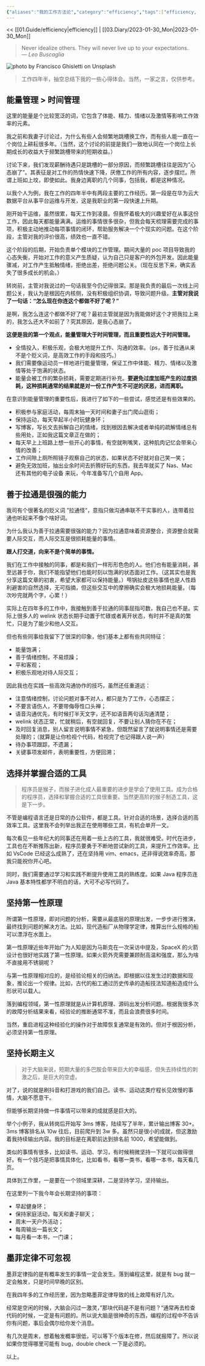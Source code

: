 ```yaml
---
{"aliases":"我的工作方法论","category":"efficiency","tags":["efficiency, 工作, 方法论"],"status":"publish","link":"NA","date created":"2023-01-30 Mon 23:29:42","date modified":"2023-03-02 Thu 07:42:09","dg-publish":true,"permalink":"/02.Blog/efficiency/我的工作方法论/","dgPassFrontmatter":true}
---
```



<< [[01.Guide/efficiency\|efficiency]] | [[03.Diary/2023-01-30_Mon\|2023-01-30_Mon]]

> Never idealize others. They will never live up to your expectations.  
> — <cite>Leo Buscaglia</cite>

![photo by Francisco Ghisletti on Unsplash](https://images.unsplash.com/photo-1529198792282-ca6752042aa2?crop=entropy&cs=tinysrgb&fm=jpg&ixid=MnwzNjM5Nzd8MHwxfHJhbmRvbXx8fHx8fHx8fDE2NzUwOTI2MDM&ixlib=rb-4.0.3&q=80&w=200&h=200)

> 工作四年半，抽空总结下我的一些心得体会。当然，一家之言，仅供参考。

## 能量管理 > 时间管理

这里的能量是个比较宽泛的词，它包含了体能、精力、情绪以及激情等影响工作效率的元素。

我之前和我妻子讨论过，为什么有些人会频繁地跳槽换工作，而有些人能一直在一个岗位上耕耘很多年。（当然，这个讨论的前提是我们一致地认同在一个岗位上长期成长的收益大于频繁跳槽带来的短期收益。）

讨论下来，我们发现薪酬待遇只是跳槽的一部分原因，而频繁跳槽往往是因为”心态崩了”。其表征是对工作的热情快速下降，厌倦工作的所有内容，逐步摆烂。所谓上班如上坟，即使如此。我身边离职的几个同事，包括我，都是这种情况。

以我个人为例，我在工作的四年半中有两段主要的工作经历。第一段是在华为云大数据平台从事平台运维与开发，这是我职业的第一段快速上升期。

刚开始干运维，虽然很累，每天工作到凌晨。但我怀着极大的兴趣爱好在从事这份工作，因此每天都能量满满。运维的事情很多很杂，但我会每天梳理需要完成的事项，积极主动地推动每项事情的闭环，帮助服务解决一个个现实的问题。在这个阶段，主管对我的评价很高，绩效也一直不错。

这个阶段的后期，开始负责单个模块的工作管理。期间大量的 poc 项目导致我的心态失衡，开始对工作的意义产生质疑，认为自己只是客户的外包开发。因此能量骤减，对工作产生抵触情绪，拒绝出差，拒绝问题公关。（现在反思下来，确实丢失了很多成长的机会。）

转岗前，主管对我说过的一句话我至今仍记得很深。那是我负责的最后一次线上问题公关，我认为是根因在内核侧，没有积极组织协调，导致问题升级。**主管对我说了一句话：“怎么现在你连这个都做不好了呢？”**

是啊，我怎么连这个都做不好了呢？最初主管就是因为我能做好这个才把我拉上来的，我怎么还大不如前了？究其原因，是我心态崩了。

**这便是我的第一个观点，能量管理大于时间管理，而且重要性远大于时间管理。**

- 全情投入，积极乐观，会极大地提升工作、沟通的效率。（ps，善于拉通从来不是个贬义词，是高效工作的手段和技巧。）
- 我们需要像运动员一样地进行能量管理，保证工作中体能、精力、情绪以及激情等处于饱满的状态。
- 能量会被工作的繁杂损耗，需要定期进行补充。**要避免过度加班产生的过度损耗，这种损耗通常的结果就是对一份工作产生不可逆的厌恶，进而离职。**

在意识到能量管理的重要性后，我进行了如下的一些尝试，感觉还是有些效果的。

- 积极参与家庭活动，每周末抽一天时间和妻子出门爬山逛街；
- 保持运动，每天早起半小时玩健身环；
- 写博客，写长文去拆解自己的情绪，找到根因去解决或者单纯的疏解情绪总有些用处，正如我这篇文章正在做的；
- 每天早上上班路上想一些开心的事情，有空就咧嘴笑，这种肌肉记忆会带来心情的改善；
- 工作间隙上厕所照镜子观察自己的状态，如果状态不好就对自己笑一笑；
- 避免无效加班，抽出业余时间去折腾好玩的东西，我去年就买了 Nas、Mac 还有其他的电子设备 来玩，今年准备写几个自用 App。

## 善于拉通是很强的能力

我司有个很著名的贬义词 ”拉通怪“，意指只做沟通串联不干实事的人，连带着拉通也听起来不像个啥好词。

为什么我认为善于拉通需要很强的能力？因为拉通意味着资源整合，资源整合就需要人际交互，而人际交互是很损耗能量的事情。

**跟人打交道，向来不是个简单的事情。**

我们在工作中接触的同事，都是和我们一样形形色色的人。他们也有能量消耗，甚至远甚于你，我们不能指望他们也能时刻以饱满的状态面对工作。（这其实也是我分享这篇文章的初衷，希望大家都可以保持能量。）甩锅扯皮这些事情也是人性趋利避害的自然选择，无可指摘，但这些交互中的摩擦确实会极大地损耗能量。（每次吵完就两个字，心累！）

实际上在四年多的工作中，我接触到善于拉通的同事屈指可数，我自己也不是。实际上很多人的 welink 状态长期手动置于忙碌或者离开状态，有时并不是真的繁忙，只是为了能少和他人交互。

但也有些同事给我留下了很深的印象，他们基本上都有些共同特征：

- 能量饱满；
- 善于情绪控制，不易烦躁；
- 平和客观；
- 积极乐观地对待人际交互；

因此我也在实践一些高效沟通协作的技巧，虽然还任重道远：

- 注意情绪控制，讨论问题对事不对人，都只是为了工作，心态摆正；
- 不要言语伤人，不要带侮辱性口头禅；
- 语音沟通优先，有时候打半天文字，还不如语音两句话沟通清楚；
- welink 状态正常，忙就稍后，有空就回复，不要让别人猜你在不在；
- 及时回复消息，别人留言说明事情不紧急，但既然留言了就说明事情还是需要处理的；（就算是让你检视个代码，检视完了也记得跟人说一声）
- 待办事项跟踪，不遗漏；
- 关键事项发邮件，表明重要性，方便回溯；

## 选择并掌握合适的工具

> 程序员是猴子，而猴子进化成人最重要的进步是学会了使用工具。成为合格的程序员，选择和掌握合适的工具很重要。当然更高阶的猴子制造工具，这是下一步。

不管是编程语言还是日常的办公软件，都是工具。针对合适的场景，选择合适的高效率工具。这里我不会列举出我正在使用哪些工具，有机会单开一文。

每次看见一些年纪大的同事还在用着一些上古的工具，我就很难受。时代在进步，工具也在不断推陈出新，程序员要勇于不断地尝试新的工具，来提升工作效率。比如 VsCode 已经这么成熟了，还在坚持用 vim、emacs，还非得说效率奇高，那我只能祝你开心吧。

同时，我们需要通过学习和实践不断提升使用工具的熟练度。如果 Java 程序员连 Java 基本特性都学不明白的话，大可不必写代码了。

## 坚持第一性原理

所谓第一性原理，即对问题的分析，需要从最底层的原理出发，一步步进行推演，最终找到问题的解决方法。比如，现代造船厂从物理学定律，推算出什么规格的船可以漂浮在水面上。

第一性原理近些年开始广为人知是因为马斯克在一次采访中提及，SpaceX 的火箭设计也很好地实践了第一性原理。如果火箭外壳需要兼顾耐高温和强度，那么为啥不直接用不锈钢呢？

与第一性原理相对应的，是经验论相关的归纳法。即根据以往发生过的数据和现象，推论出一个规律。比如，古代的船工通过历史传承的造船技法知道船造成什么形状可以载人。

落到编程领域，第一性原理就是从计算机原理、源码出发分析问题。根据我很多次的故障分析结果来看，经验论的推断通常不准，而且会浪费很多时间。

当然，重启进程这种经验化的操作对于故障恢复通常是有效的。但对于根因分析，必须坚持第一性原理。

## 坚持长期主义

> 对于大脑来说，短期大量的多巴胺会带来巨大的幸福感，但失去持续性的刺激之后，是巨大的空虚。

对了，说的就是刷抖音和打游戏的我们自己。读书、运动这类疗程长见效慢的事情，大脑不愿意干。

但能够长期坚持做一件事情可以带来的成就感是巨大的。

举个小例子，我从转岗后开始写 3ms 博客，陆续写了半年，累计输出博客 30+。3ms 博客排名从 10w 往后，目前爬升到 3w 多。虽然只是很小的成就，但这激励着我持续输出内容。我的目标是在离职前达到排名前 1000，希望能做到。

类似的事情有很多，比如读书、运动、学习，有时候稍微坚持一下就可以做得很好。有一个技巧是把事情具体化，比如看书，看哪一类书，看哪一本书，每天看几页。

具体到工作里，一是要在一个领域里深耕，二是坚持学习，坚持输出。

在这里列一下我今年会长期坚持的事项：

- 早起健身环；
- 保持家庭活动，每天和妻子聊天；
- 周末一天户外活动；
- 每周输出一篇长文；
- 每月看一本书，一门课；

## 墨菲定律不可忽视

墨菲定律指的是有概率发生的事情一定会发生。落到编程这里，就是有 bug 就一定会触发，只是时间早晚的区别。

在我四年多的工作经历里，因为忽略墨菲定律导致的线上故障有好几次。

经常是空闲的时候，大脑会闪过一激灵，”那块代码是不是有问题？“通常再去检查代码的时候，一定是有问题的。所以说大脑是很神奇的东西，编程的过程中不告诉你有问题，事后会偶尔给你发个消息。

有几次是周末，想着触发概率很低，可以等下个版本在修，然后就报障了。所以说如果你觉得哪里可能有 bug，double check 一下是必须的。

以上。
